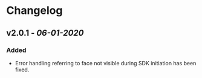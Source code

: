 # Changelog

## **v2.0.1** - *06-01-2020*

### Added
- Error handling referring to face not visible during SDK initiation has been fixed.
